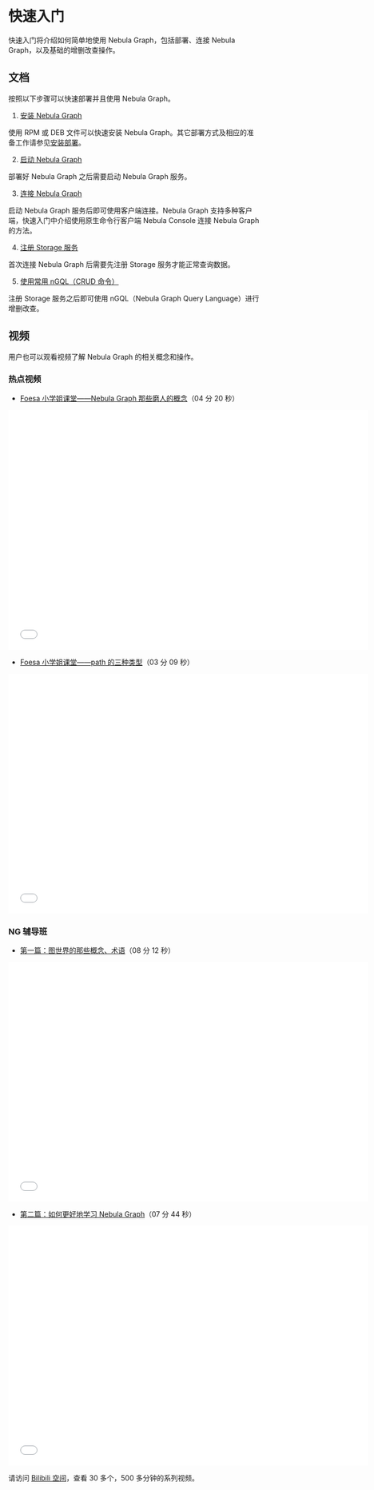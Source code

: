 # 快速入门

快速入门将介绍如何简单地使用 Nebula Graph，包括部署、连接 Nebula Graph，以及基础的增删改查操作。

## 文档

按照以下步骤可以快速部署并且使用 Nebula Graph。

1. [安装 Nebula Graph](../4.deployment-and-installation/2.compile-and-install-nebula-graph/2.install-nebula-graph-by-rpm-or-deb.md)

  使用 RPM 或 DEB 文件可以快速安装 Nebula Graph。其它部署方式及相应的准备工作请参见[安装部署](../4.deployment-and-installation/1.resource-preparations.md)。

2. [启动 Nebula Graph](5.start-stop-service.md)

  部署好 Nebula Graph 之后需要启动 Nebula Graph 服务。

3. [连接 Nebula Graph](3.connect-to-nebula-graph.md)

  启动 Nebula Graph 服务后即可使用客户端连接。Nebula Graph 支持多种客户端，快速入门中介绍使用原生命令行客户端 Nebula Console 连接 Nebula Graph 的方法。

4. [注册 Storage 服务](3.1add-storage-hosts.md)

  首次连接 Nebula Graph 后需要先注册 Storage 服务才能正常查询数据。

5. [使用常用 nGQL（CRUD 命令）](4.nebula-graph-crud.md)

  注册 Storage 服务之后即可使用 nGQL（Nebula Graph Query Language）进行增删改查。

## 视频

用户也可以观看视频了解 Nebula Graph 的相关概念和操作。

### 热点视频

<!--
* [听吴敏博士聊 Nebula Graph](https://www.bilibili.com/video/BV14U4y157zc)（37 分 40 秒）

<iframe src="//player.bilibili.com/player.html?aid=673642782&bvid=BV14U4y157zc&cid=355543912&page=1&high_quality=1" scrolling="no" border="0" frameborder="no" framespacing="0" allowfullscreen="true" width="720px" height="480px"> </iframe>
-->


* [Foesa 小学姐课堂——Nebula Graph 那些磨人的概念](https://www.bilibili.com/video/BV1Q5411K7Gg)（04 分 20 秒）

<iframe src="//player.bilibili.com/player.html?aid=461196353&bvid=BV1Q5411K7Gg&cid=355536579&page=1&high_quality=1" scrolling="no" border="0" frameborder="no" framespacing="0" allowfullscreen="true" width="720px" height="480px"> </iframe>

* [Foesa 小学姐课堂——path 的三种类型](https://www.bilibili.com/video/BV1Uf4y1t72L)（03 分 09 秒）
<iframe src="//player.bilibili.com/player.html?aid=291311326&bvid=BV1Uf4y1t72L&cid=361000311&page=1" scrolling="no" border="0" frameborder="no" framespacing="0" allowfullscreen="true" width="720px" height="480px"> </iframe>

<!--
### 入门系列

* [Nebula Graph Studio 图探索](https://www.bilibili.com/video/BV1QN411Z7Vh)（03 分 23 秒）

<iframe src="//player.bilibili.com/player.html?aid=503286771&bvid=BV1QN411Z7Vh&cid=344349765&page=1&high_quality=1" scrolling="no" border="0" frameborder="no" framespacing="0" allowfullscreen="true" width="720px" height="480px"> </iframe>


* [Nebula Exchange](https://www.bilibili.com/video/BV1Pq4y177D9)（03 分 08 秒）

<iframe src="//player.bilibili.com/player.html?aid=546003709&bvid=BV1Pq4y177D9&cid=352387808&page=1&high_quality=1" scrolling="no" border="0" frameborder="no" framespacing="0" allowfullscreen="true" width="720px" height="480px"> </iframe>


* [Nebula Algorithm](https://www.bilibili.com/video/BV1fB4y1T7XK)（02 分 36 秒）

<iframe src="//player.bilibili.com/player.html?aid=588577467&bvid=BV1fB4y1T7XK&cid=351282857&page=1&high_quality=1" scrolling="no" border="0" frameborder="no" framespacing="0" allowfullscreen="true" width="720px" height="480px"> </iframe>
-->


### NG 辅导班

* [第一篇：图世界的那些概念、术语](https://www.bilibili.com/video/BV17X4y1A7p9)（08 分 12 秒）

<iframe src="//player.bilibili.com/player.html?aid=716209223&bvid=BV17X4y1A7p9&cid=355893988&page=1&high_quality=1" scrolling="no" border="0" frameborder="no" framespacing="0" allowfullscreen="true" width="720px" height="480px"> </iframe>

* [第二篇：如何更好地学习 Nebula Graph](https://www.bilibili.com/video/BV1aX4y1A7xd)（07 分 44 秒）

<iframe src="//player.bilibili.com/player.html?aid=716219807&bvid=BV1aX4y1A7xd&cid=355896587&page=1&high_quality=1" scrolling="no" border="0" frameborder="no" framespacing="0" allowfullscreen="true" width="720px" height="480px"> </iframe>

请访问 [Bilibili 空间](https://space.bilibili.com/472621355)，查看 30 多个，500 多分钟的系列视频。
